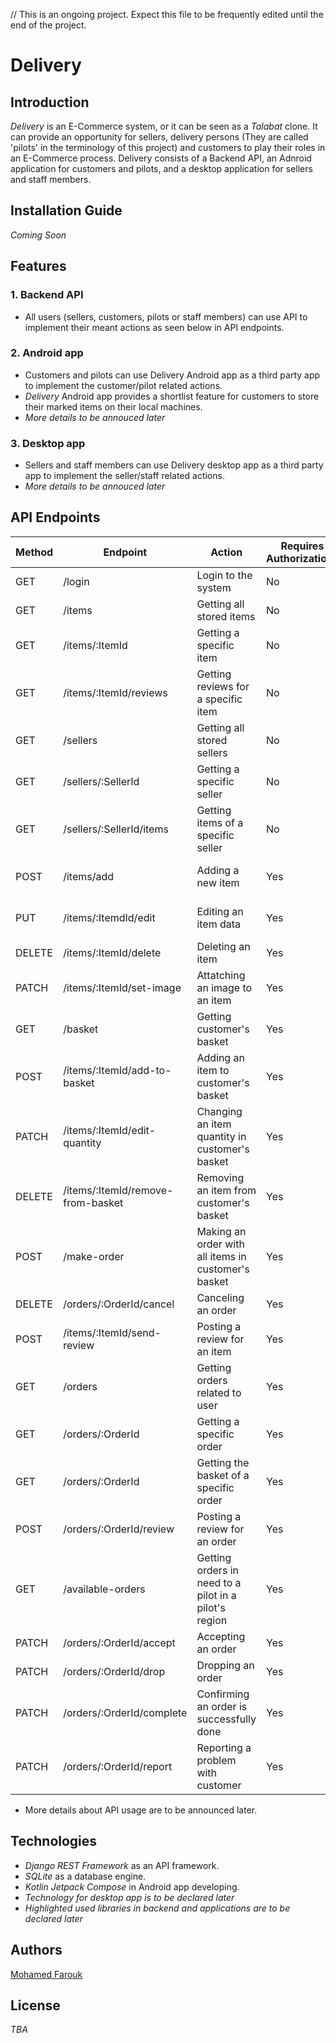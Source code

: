 // This is an ongoing project. Expect this file to be frequently edited until the end of the project.

# Delivery

## Introduction
*Delivery* is an E-Commerce system, or it can be seen as a *Talabat* clone. It can provide an opportunity for sellers, delivery persons (They are called 'pilots' in the terminology of this project) and customers to play their roles in an E-Commerce process.
Delivery consists of a Backend API, an Adnroid application for customers and pilots, and a desktop application for sellers and staff members.

## Installation Guide
*Coming Soon*

## Features
### 1. Backend API
* All users (sellers, customers, pilots or staff members) can use API to implement their meant actions as seen below in API endpoints.
### 2. Android app
* Customers and pilots can use Delivery Android app as a third party app to implement the customer/pilot related actions.
* *Delivery* Android app provides a shortlist feature for customers to store their marked items on their local machines.
* *More details to be annouced later*

### 3. Desktop app
* Sellers and staff members can use Delivery desktop app as a third party app to implement the seller/staff related actions.
* *More details to be annouced later*

## API Endpoints
| Method | Endpoint | Action | Requires Authorization? | User Type | Data required |
| --- | --- | --- | --- | --- | --- |
| GET | /login | Login to the system | No | Any | username<br>password | 
| GET | /items | Getting all stored items | No | Any | |
| GET | /items/:ItemId | Getting a specific item | No | Any | |
| GET | /items/:ItemId/reviews | Getting reviews for a specific item | No | Any | |
| GET | /sellers | Getting all stored sellers | No | Any | |
| GET | /sellers/:SellerId | Getting a specific seller | No | Any | |
| GET | /sellers/:SellerId/items | Getting items of a specific seller | No | Any | |
| POST | /items/add | Adding a new item | Yes | Seller | name<br>price<br>description |
| PUT | /items/:ItemdId/edit | Editing an item data | Yes | Seller | name<br>price<br>description |
| DELETE | /items/:ItemId/delete | Deleting an item | Yes | Seller | |
| PATCH | /items/:ItemId/set-image | Attatching an image to an item | Yes | Seller | b64img |
| GET | /basket | Getting customer's basket | Yes | Customer | |
| POST | /items/:ItemId/add-to-basket | Adding an item to customer's basket | Yes | Customer | quantity |
| PATCH | /items/:ItemId/edit-quantity | Changing an item quantity in customer's basket | Yes | Customer | quantity |
| DELETE | /items/:ItemId/remove-from-basket | Removing an item from customer's basket | Yes | Customer | |
| POST | /make-order | Making an order with all items in customer's basket | Yes | Customer | region |
| DELETE | /orders/:OrderId/cancel | Canceling an order | Yes | Customer | |
| POST | /items/:ItemId/send-review | Posting a review for an item | Yes | Customer | rating<br>text |
| GET | /orders | Getting orders related to user | Yes | Customer/Pilot | |
| GET | /orders/:OrderId | Getting a specific order | Yes | Customer/Pilot | |
| GET | /orders/:OrderId | Getting the basket of a specific order | Yes | Customer/Pilot | |
| POST | /orders/:OrderId/review | Posting a review for an order | Yes | Customer/Pilot | rating<br>text |
| GET | /available-orders | Getting orders in need to a pilot in a pilot's region | Yes | Pilot | |
| PATCH | /orders/:OrderId/accept | Accepting an order | Yes | Pilot | |
| PATCH | /orders/:OrderId/drop  | Dropping an order | Yes | Pilot | |
| PATCH | /orders/:OrderId/complete | Confirming an order is successfully done | Yes | Pilot | | 
| PATCH | /orders/:OrderId/report | Reporting a problem with customer | Yes | Pilot | |

* More details about API usage are to be announced later.
## Technologies
* *Django REST Framework* as an API framework.
* *SQLite* as a database engine.
* *Kotlin Jetpack Compose* in Android app developing.
* *Technology for desktop app is to be declared later*
* *Highlighted used libraries in backend and applications are to be declared later*

## Authors
[Mohamed Farouk](https://github.com/MohamedFarouk94/)

## License
*TBA*